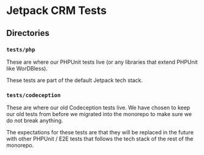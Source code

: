 # Jetpack CRM Tests

## Directories

### `tests/php`

These are where our PHPUnit tests live (or any libraries that extend PHPUnit like WorDBless).

These tests are part of the default Jetpack tech stack.

### `tests/codeception`

These are where our old Codeception tests live. We have chosen to keep our old tests from before we migrated into the monorepo to make sure we do not break anything.

The expectations for these tests are that they will be replaced in the future with other PHPUnit / E2E tests that follows the tech stack of the rest of the monorepo.
